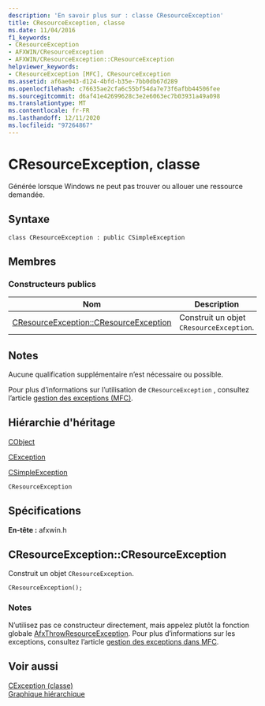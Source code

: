 ```yaml
---
description: 'En savoir plus sur : classe CResourceException'
title: CResourceException, classe
ms.date: 11/04/2016
f1_keywords:
- CResourceException
- AFXWIN/CResourceException
- AFXWIN/CResourceException::CResourceException
helpviewer_keywords:
- CResourceException [MFC], CResourceException
ms.assetid: af6ae043-d124-4bfd-b35e-7bb0db67d289
ms.openlocfilehash: c76635ae2cfa6c55bf54da7e73f6afbb44506fee
ms.sourcegitcommit: d6af41e42699628c3e2e6063ec7b03931a49a098
ms.translationtype: MT
ms.contentlocale: fr-FR
ms.lasthandoff: 12/11/2020
ms.locfileid: "97264867"
---
```

# <a name="cresourceexception-class"></a>CResourceException, classe

Générée lorsque Windows ne peut pas trouver ou allouer une ressource demandée.

## <a name="syntax"></a>Syntaxe

```
class CResourceException : public CSimpleException
```

## <a name="members"></a>Membres

### <a name="public-constructors"></a>Constructeurs publics

|Nom|Description|
|----------|-----------------|
|[CResourceException::CResourceException](#cresourceexception)|Construit un objet `CResourceException`.|

## <a name="remarks"></a>Notes

Aucune qualification supplémentaire n’est nécessaire ou possible.

Pour plus d’informations sur l’utilisation de `CResourceException` , consultez l’article [gestion des exceptions (MFC)](../../mfc/exception-handling-in-mfc.md).

## <a name="inheritance-hierarchy"></a>Hiérarchie d'héritage

[CObject](../../mfc/reference/cobject-class.md)

[CException](../../mfc/reference/cexception-class.md)

[CSimpleException](../../mfc/reference/csimpleexception-class.md)

`CResourceException`

## <a name="requirements"></a>Spécifications

**En-tête :** afxwin.h

## <a name="cresourceexceptioncresourceexception"></a><a name="cresourceexception"></a> CResourceException::CResourceException

Construit un objet `CResourceException`.

```
CResourceException();
```

### <a name="remarks"></a>Notes

N’utilisez pas ce constructeur directement, mais appelez plutôt la fonction globale [AfxThrowResourceException](exception-processing.md#afxthrowresourceexception). Pour plus d’informations sur les exceptions, consultez l’article [gestion des exceptions dans MFC](../exception-handling-in-mfc.md).

## <a name="see-also"></a>Voir aussi

[CException (classe)](cexception-class.md)<br/>
[Graphique hiérarchique](../hierarchy-chart.md)
